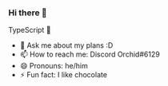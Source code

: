 ### Hi there 👋

TypeScript 💙
- 💬 Ask me about my plans :D
- 📫 How to reach me: Discord Orchid#6129
- 😄 Pronouns: he/him
- ⚡ Fun fact: I like chocolate

